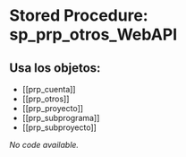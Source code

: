# Stored Procedure: sp_prp_otros_WebAPI

## Usa los objetos:
- [[prp_cuenta]]
- [[prp_otros]]
- [[prp_proyecto]]
- [[prp_subprograma]]
- [[prp_subproyecto]]

*No code available.*

